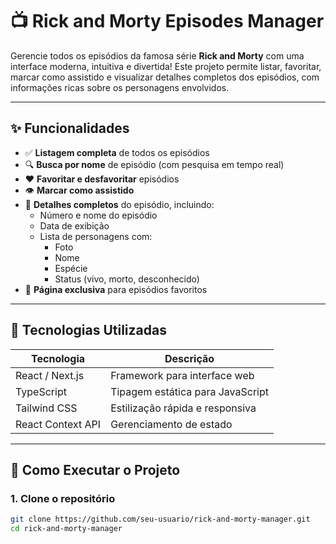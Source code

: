 # 📺 Rick and Morty Episodes Manager

Gerencie todos os episódios da famosa série **Rick and Morty** com uma interface moderna, intuitiva e divertida! Este projeto permite listar, favoritar, marcar como assistido e visualizar detalhes completos dos episódios, com informações ricas sobre os personagens envolvidos.

---

## ✨ Funcionalidades

- ✅ **Listagem completa** de todos os episódios
- 🔍 **Busca por nome** de episódio (com pesquisa em tempo real)
- ❤️ **Favoritar e desfavoritar** episódios
- 👁️ **Marcar como assistido**
- 📄 **Detalhes completos** do episódio, incluindo:
  - Número e nome do episódio
  - Data de exibição
  - Lista de personagens com:
    - Foto
    - Nome
    - Espécie
    - Status (vivo, morto, desconhecido)
- 🌟 **Página exclusiva** para episódios favoritos

---

## 🧪 Tecnologias Utilizadas

| Tecnologia         | Descrição                           |
|--------------------|-------------------------------------|
| React / Next.js    | Framework para interface web        |
| TypeScript         | Tipagem estática para JavaScript    |
| Tailwind CSS       | Estilização rápida e responsiva     |
| React Context API  | Gerenciamento de estado             |

---

## 🚀 Como Executar o Projeto

### 1. Clone o repositório

```bash
git clone https://github.com/seu-usuario/rick-and-morty-manager.git
cd rick-and-morty-manager
